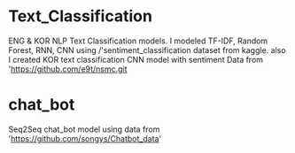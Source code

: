 
# **Text_Classification**
ENG & KOR NLP Text Classification models.
I modeled TF-IDF, Random Forest, RNN, CNN using /'sentiment_classification dataset from kaggle.
also I created KOR text classification CNN model with sentiment Data from 'https://github.com/e9t/nsmc.git

# **chat_bot**
Seq2Seq chat_bot model using data from 'https://github.com/songys/Chatbot_data'
